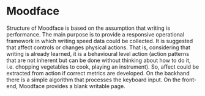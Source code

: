 
# Moodface

Structure of Moodface is based on the assumption that writing is performance. The main purpose is to provide a responsive operational framework in which writing speed data could be collected. It is suggested that affect controls or changes physical actions. That is, considering that writing is already learned, it is a behavioural level action (action patterns that are not inherent but can be done without thinking about how to do it, i.e. chopping vegetables to cook, playing an instrument). So, affect could be extracted from action if correct metrics are developed.
On the backhand there is a simple algorithm that processes the keyboard input. On the front-end, Moodface provides a blank writable page.
